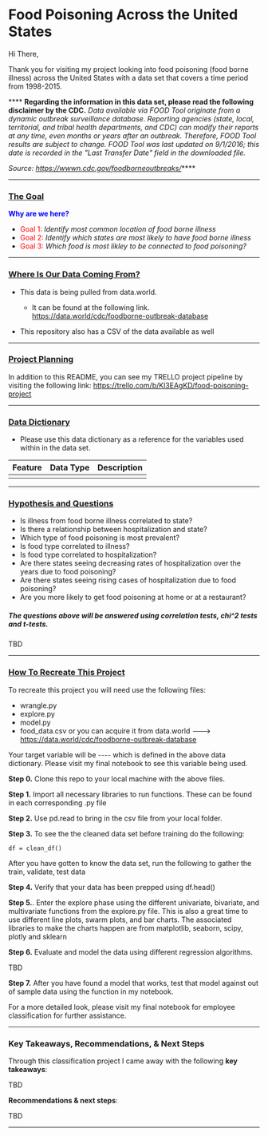 <h1> Food Poisoning Across the United States </h1>

Hi There,

Thank you for visiting my project looking into food poisoning (food borne illness) across the United States with a data set that covers a time period from 1998-2015. 


**** <b>Regarding the information in this data set, please read the following disclaimer by the CDC.</b> <i>Data available via FOOD Tool originate from a dynamic outbreak surveillance database. Reporting agencies (state, local, territorial, and tribal health departments, and CDC) can modify their reports at any time, even months or years after an outbreak. Therefore, FOOD Tool results are subject to change. FOOD Tool was last updated on 9/1/2016; this date is recorded in the "Last Transfer Date" field in the downloaded file.

Source: https://wwwn.cdc.gov/foodborneoutbreaks/</i>****




-------------------
<h3><u>The Goal</u></h3>

<font color = blue>**Why are we here?**</font>

* <font color = red>Goal 1:</font> <i>Identify most common location of food borne illness</i>
* <font color = red>Goal 2:</font> <i>Identify which states are most likely to have food borne illness </i>
* <font color = red>Goal 3:</font> <i>Which food is most likley to be connected to food poisoning? </i>

-------------------
<h3><u>Where Is Our Data Coming From?</u></h3>

* This data is being pulled from data.world.
    * It can be found at the following link. https://data.world/cdc/foodborne-outbreak-database

* This repository also has a CSV of the data available as well

------------------
<H3><u> Project Planning </u></H3>

In addition to this README, you can see my TRELLO project pipeline by visiting the following link: https://trello.com/b/Kl3EAgKD/food-poisoning-project

-------------

<h3><u>Data Dictionary</u></h3>
    
-  Please use this data dictionary as a reference for the variables used within in the data set.



|   Feature      |  Data Type   | Description    |
| :------------- | :----------: | -----------: |
|   |   |  |





-------------------
 <h3><u>Hypothesis and Questions</u></h3>

- Is illness from food borne illness correlated to state?
- Is there a relationship between hospitalization and state?
- Which type of food poisoning is most prevalent?
- Is food type correlated to illness?
- Is food type correlated to hospitalization?
- Are there states seeing decreasing rates of hospitalization over the years due to food poisoning?
- Are there states seeing rising cases of hospitalization due to food poisoning?
- Are you more likely to get food poisoning at home or at a restaurant?

<h5> The questions above will be answered using correlation tests, chi^2 tests and t-tests.</h5>

TBD

--------------------
 <h3><u>How To Recreate This Project</u></h3>
 
 To recreate this project you will need use the following files:
 
 - wrangle.py
 - explore.py
 - model.py
 - food_data.csv or you can acquire it from data.world ---> https://data.world/cdc/foodborne-outbreak-database
 
 Your target variable will be ---- which is defined in the above data dictionary. Please visit my final notebook to see this variable being used.
 
 <b>Step 0.</b> Clone this repo to your local machine with the above files.
 
 <b>Step 1.</b> Import all necessary libraries to run functions. These can be found in each corresponding .py file
 
 <b>Step 2.</b> Use pd.read to bring in the csv file from your local folder. 
 
 <b>Step 3.</b> To see the the cleaned data set before training do the following:
 
```df = clean_df()``` 

After you have gotten to know the data set, run the following to gather the train, validate, test data


    
 
 <b>Step 4.</b> Verify that your data has been prepped using df.head()
 
 <b>Step 5.</b>. Enter the explore phase using the different univariate, bivariate, and multivariate functions from the explore.py file. This is also a great time to use different line plots, swarm plots, and bar charts. The associated libraries to make the charts happen are from matplotlib, seaborn, scipy, plotly and sklearn
 
 <b>Step 6.</b> Evaluate and model the data using different regression algorithms. 
         
         
TBD
 
<b>Step 7.</b> After you have found a model that works, test that model against out of sample data using the function in my notebook.
 
 For a more detailed look, please visit my final notebook for employee classification for further assistance.
 
--------------------



<h3>Key Takeaways, Recommendations, & Next Steps</h3>

Through this classification project I came away with the following <b> key takeaways</b>:

TBD

<b>Recommendations & next steps</b>:

TBD

-----
